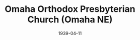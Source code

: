 ---
date: &id001 1939-04-11
end_date: null
location:
  address: null
  city: Omaha
  state: NE
minister:
- end: 1945-01-01
  name: Robert Brown
  start: 1939-01-01
  type: Pastor
- end: 1974-01-01
  name: Reginald Voorhees
  start: 1945-01-01
  type: Pastor
- end: 1979-01-01
  name: Ransom Webster Jr
  start: 1974-01-01
  type: Pastor
- end: 1980-04-30
  name: V. Robert Nilson
  start: 1979-01-01
  type: Supply Pastor
ministers:
- Robert Brown
- Reginald Voorhees
- Ransom Webster Jr
- V. Robert Nilson
name: Omaha Orthodox Presbyterian Church
names:
- end: 1980-04-30
  name: Omaha Orthodox Presbyterian Church
  start: 1939-04-11
origination_date: *id001
raw_data: 'NEBRASKA Omaha

  Omaha Orthodox Presbyterian Church  (April 11, 1939-April 30, 1980)

  Pastors: Robert Brown, 1939-45

  Reginald V oorhees, 1945-74

  Ransom Webster Jr, 1974-79

  V . Robert Nilson (Supply), 1979-80

  '
received_from: null
states:
- NE
status:
  active: false
  end_date: null
  reason: null
  received_from: null
  withdrawal_to: null
title: Omaha Orthodox Presbyterian Church (Omaha NE)
year_established:
- 1939

---